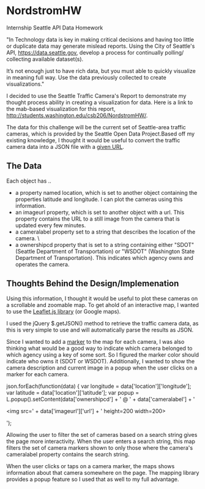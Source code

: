 # NordstromHW
Internship Seattle API Data Homework

"In Technology data is key in making critical decisions and having too little or duplicate data may generate mislead reports. 
Using the City of Seattle's API, https://data.seattle.gov, develop a process for continually polling/ collecting available dataset(s).

It’s not enough just to have rich data, but you must able to quickly visualize in meaning full way. Use the data previously collected 
to create visualizations."

I decided to use the Seattle Traffic Camera's Report to demonstrate my thought process ability in creating a visualization for data. 
Here is a link to the mab-based visualization for this report, http://students.washington.edu/csb206/NordstromHW/. 

The data for this challenge will be the current set of Seattle-area traffic cameras, which is provided by the Seattle Open Data Project.Based off my existing knowledge, I thought it would be useful to convert the traffic camera data into a JSON file with a [given URL](https://data.seattle.gov/resource/65fc-btcc.json).

## The Data
Each object has .. 

- a property named location, which is set to another object containing the properties latitude and longitude. I can plot the cameras using this information. 
- an imageurl property, which is set to another object with a url. This property contains the URL to a still image from the camera that is updated every few minutes. 
- a cameralabel property set to a string that describes the location of the camera. \
- a ownershipcd property that is set to a string containing either "SDOT" (Seattle Department of Transportation) or "WSDOT" (Washington State Department of Transportation). This indicates which agency owns and operates the camera.

## Thoughts Behind the Design/Implemenation

Using this information, I thought it would be useful to plot these cameras on a scrollable and zoomable map. To get ahold of an interactive map, I wanted to use the [Leaflet.js library](http://leafletjs.com/) (or Google maps). 

I used the jQuery $.getJSON() method to retrieve the traffic camera data, as this is very simple to use and will automatically parse the results as JSON. 

Since I wanted to add a [marker](http://leafletjs.com/reference.html#circlemarker) to the map for each camera, I was also thinking what would be a good way to indicate which camera belonged to which agency using a key of some sort. So I figured the marker color should indicate who owns it (SDOT or WSDOT). Additionally, I wanted to show the camera description and current image in a popup when the user clicks on a marker for each camera.

json.forEach(function(data) {
var longitude = data['location']['longitude'];
var latitude = data['location']['latitude'];
var popup = L.popup().setContent(data['ownershipcd'] + ' @ ' 
                + data['cameralabel'] + '<p><img src=' + data['imageurl']['url'] + 
                ' height=200 width=200></img></p>');

Allowing the user to filter the set of cameras based on a search string gives the page more interactivity. When the user enters a search string, this map filters the set of camera markers shown to only those where the camera's cameralabel property contains the search string. 

When the user clicks or taps on a camera marker, the maps shows information about that camera somewhere on the page. The mapping library provides a popup feature so I used that as well to my full advantage. 